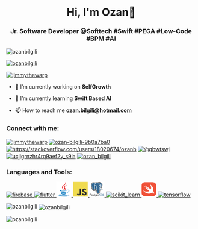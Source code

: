 <h1 align="center">Hi, I'm Ozan👋</h1>
<h3 align="center">Jr. Software Developer @Softtech #Swift #PEGA #Low-Code #BPM #AI</h3>

<p align="left"> <img src="https://komarev.com/ghpvc/?username=ozanbilgili&label=Profile%20views&color=0e75b6&style=flat" alt="ozanbilgili" /> </p>

<p align="left"> <a href="https://github.com/ryo-ma/github-profile-trophy"><img src="https://github-profile-trophy.vercel.app/?username=ozanbilgili" alt="ozanbilgili" /></a> </p>

<p align="left"> <a href="https://twitter.com/jimmythewarp" target="blank"><img src="https://img.shields.io/twitter/follow/jimmythewarp?logo=twitter&style=for-the-badge" alt="jimmythewarp" /></a> </p>

- 🔭 I’m currently working on **SelfGrowth**

- 🌱 I’m currently learning **Swift Based AI**

- 📫 How to reach me **ozan.bilgili@hotmail.com**

<h3 align="left">Connect with me:</h3>
<p align="left">
<a href="https://twitter.com/jimmythewarp" target="blank"><img align="center" src="https://raw.githubusercontent.com/rahuldkjain/github-profile-readme-generator/master/src/images/icons/Social/twitter.svg" alt="jimmythewarp" height="30" width="40" /></a>
<a href="https://linkedin.com/in/ozan-bilgili-9b0a7ba0" target="blank"><img align="center" src="https://raw.githubusercontent.com/rahuldkjain/github-profile-readme-generator/master/src/images/icons/Social/linked-in-alt.svg" alt="ozan-bilgili-9b0a7ba0" height="30" width="40" /></a>
<a href="https://stackoverflow.com/users/https://stackoverflow.com/users/18020674/ozanb" target="blank"><img align="center" src="https://raw.githubusercontent.com/rahuldkjain/github-profile-readme-generator/master/src/images/icons/Social/stack-overflow.svg" alt="https://stackoverflow.com/users/18020674/ozanb" height="30" width="40" /></a>
<a href="https://medium.com/@gbwtswj" target="blank"><img align="center" src="https://raw.githubusercontent.com/rahuldkjain/github-profile-readme-generator/master/src/images/icons/Social/medium.svg" alt="@gbwtswj" height="30" width="40" /></a>
<a href="https://www.youtube.com/c/ucjjgrnzhr4rq9aef2y_s9la" target="blank"><img align="center" src="https://raw.githubusercontent.com/rahuldkjain/github-profile-readme-generator/master/src/images/icons/Social/youtube.svg" alt="ucjjgrnzhr4rq9aef2y_s9la" height="30" width="40" /></a>
<a href="https://www.hackerrank.com/ozan_bilgili" target="blank"><img align="center" src="https://raw.githubusercontent.com/rahuldkjain/github-profile-readme-generator/master/src/images/icons/Social/hackerrank.svg" alt="ozan_bilgili" height="30" width="40" /></a>
</p>

<h3 align="left">Languages and Tools:</h3>
<p align="left"> <a href="https://firebase.google.com/" target="_blank" rel="noreferrer"> <img src="https://www.vectorlogo.zone/logos/firebase/firebase-icon.svg" alt="firebase" width="40" height="40"/> </a> <a href="https://flutter.dev" target="_blank" rel="noreferrer"> <img src="https://www.vectorlogo.zone/logos/flutterio/flutterio-icon.svg" alt="flutter" width="40" height="40"/> </a> <a href="https://www.java.com" target="_blank" rel="noreferrer"> <img src="https://raw.githubusercontent.com/devicons/devicon/master/icons/java/java-original.svg" alt="java" width="40" height="40"/> </a> <a href="https://developer.mozilla.org/en-US/docs/Web/JavaScript" target="_blank" rel="noreferrer"> <img src="https://raw.githubusercontent.com/devicons/devicon/master/icons/javascript/javascript-original.svg" alt="javascript" width="40" height="40"/> </a> <a href="https://www.postgresql.org" target="_blank" rel="noreferrer"> <img src="https://raw.githubusercontent.com/devicons/devicon/master/icons/postgresql/postgresql-original-wordmark.svg" alt="postgresql" width="40" height="40"/> </a> <a href="https://scikit-learn.org/" target="_blank" rel="noreferrer"> <img src="https://upload.wikimedia.org/wikipedia/commons/0/05/Scikit_learn_logo_small.svg" alt="scikit_learn" width="40" height="40"/> </a> <a href="https://developer.apple.com/swift/" target="_blank" rel="noreferrer"> <img src="https://raw.githubusercontent.com/devicons/devicon/master/icons/swift/swift-original.svg" alt="swift" width="40" height="40"/> </a> <a href="https://www.tensorflow.org" target="_blank" rel="noreferrer"> <img src="https://www.vectorlogo.zone/logos/tensorflow/tensorflow-icon.svg" alt="tensorflow" width="40" height="40"/> </a> </p>

<p><img align="left" src="https://github-readme-stats.vercel.app/api/top-langs?username=ozanbilgili&show_icons=true&locale=en&layout=compact" alt="ozanbilgili" /></p>

<p>&nbsp;<img align="center" src="https://github-readme-stats.vercel.app/api?username=ozanbilgili&show_icons=true&locale=en" alt="ozanbilgili" /></p>

<p><img align="center" src="https://github-readme-streak-stats.herokuapp.com/?user=ozanbilgili&" alt="ozanbilgili" /></p>
